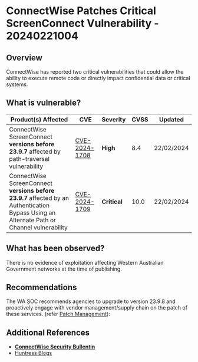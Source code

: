 # ConnectWise Patches Critical ScreenConnect Vulnerability - 20240221004

## Overview

ConnectWise has reported two critical vulnerabilities that could allow the ability to execute remote code or directly impact confidential data or critical systems.

## What is vulnerable?

| Product(s) Affected                                                                                                                        | CVE                                                             | Severity     | CVSS | Updated    |
| ------------------------------------------------------------------------------------------------------------------------------------------ | --------------------------------------------------------------- | ------------ | ---- | ---------- |
| ConnectWise ScreenConnect **versions before 23.9.7** affected by path-traversal vulnerability                                              | [CVE-2024-1708](https://nvd.nist.gov/vuln/detail/CVE-2024-1708) | **High**     | 8.4  | 22/02/2024 |
| ConnectWise ScreenConnect **versions before 23.9.7** affected by an Authentication Bypass Using an Alternate Path or Channel vulnerability | [CVE-2024-1709](https://nvd.nist.gov/vuln/detail/CVE-2024-1709) | **Critical** | 10.0 | 22/02/2024 |

## What has been observed?

There is no evidence of exploitation affecting Western Australian Government networks at the time of publishing.

## Recommendations

The WA SOC recommends agencies to upgrade to version 23.9.8 and proactively engage with vendor management/supply chain on the patch of these services. (refer [Patch Management](../guidelines/patch-management.md)):

## Additional References

- [**ConnectWise Security Bullentin**](https://www.connectwise.com/company/trust/security-bulletins/connectwise-screenconnect-23.9.8)
- [Huntress Blogs](https://www.huntress.com/blog/a-catastrophe-for-control-understanding-the-screenconnect-authentication-bypass)

